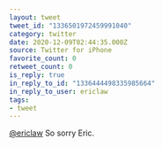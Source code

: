 ```yaml
---
layout: tweet
tweet_id: "1336501972459991040"
category: twitter
date: 2020-12-09T02:44:35.000Z
source: Twitter for iPhone
favorite_count: 0
retweet_count: 0
is_reply: true
in_reply_to_id: "1336444498335985664"
in_reply_to_user: ericlaw
tags:
- tweet
---
```


[@ericlaw](https://twitter.com/@ericlaw) So sorry Eric.
